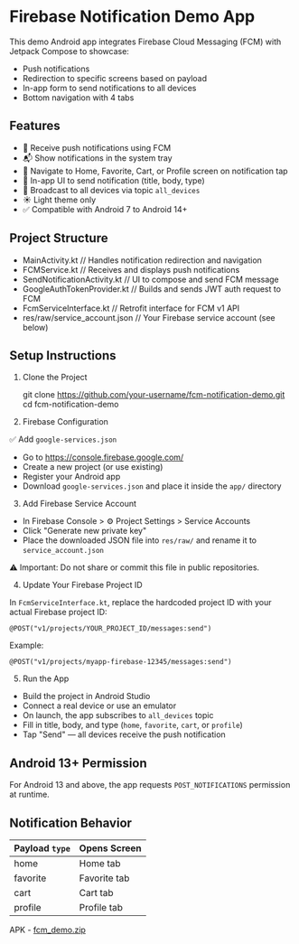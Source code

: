 
Firebase Notification Demo App
==============================

This demo Android app integrates Firebase Cloud Messaging (FCM) with Jetpack Compose to showcase:

- Push notifications
- Redirection to specific screens based on payload
- In-app form to send notifications to all devices
- Bottom navigation with 4 tabs

Features
--------

- 🔔 Receive push notifications using FCM
- 📬 Show notifications in the system tray
- 🔀 Navigate to Home, Favorite, Cart, or Profile screen on notification tap
- 📝 In-app UI to send notification (title, body, type)
- 📡 Broadcast to all devices via topic `all_devices`
- ☀️ Light theme only
- ✅ Compatible with Android 7 to Android 14+

Project Structure
-----------------

- MainActivity.kt                // Handles notification redirection and navigation
- FCMService.kt                 // Receives and displays push notifications
- SendNotificationActivity.kt   // UI to compose and send FCM message
- GoogleAuthTokenProvider.kt    // Builds and sends JWT auth request to FCM
- FcmServiceInterface.kt        // Retrofit interface for FCM v1 API
- res/raw/service_account.json  // Your Firebase service account (see below)

Setup Instructions
------------------

1. Clone the Project

    git clone https://github.com/your-username/fcm-notification-demo.git
    cd fcm-notification-demo

2. Firebase Configuration

✅ Add `google-services.json`
- Go to https://console.firebase.google.com/
- Create a new project (or use existing)
- Register your Android app
- Download `google-services.json` and place it inside the `app/` directory

3. Add Firebase Service Account

- In Firebase Console > ⚙️ Project Settings > Service Accounts
- Click "Generate new private key"
- Place the downloaded JSON file into `res/raw/` and rename it to `service_account.json`

⚠️ Important: Do not share or commit this file in public repositories.

4. Update Your Firebase Project ID

In `FcmServiceInterface.kt`, replace the hardcoded project ID with your actual Firebase project ID:

    @POST("v1/projects/YOUR_PROJECT_ID/messages:send")

Example:

    @POST("v1/projects/myapp-firebase-12345/messages:send")

5. Run the App

- Build the project in Android Studio
- Connect a real device or use an emulator
- On launch, the app subscribes to `all_devices` topic
- Fill in title, body, and type (`home`, `favorite`, `cart`, or `profile`)
- Tap "Send" — all devices receive the push notification

Android 13+ Permission
----------------------

For Android 13 and above, the app requests `POST_NOTIFICATIONS` permission at runtime.

Notification Behavior
---------------------

| Payload `type` | Opens Screen |
|----------------|--------------|
| home           | Home tab     |
| favorite       | Favorite tab |
| cart           | Cart tab     |
| profile        | Profile tab  |


APK - [fcm_demo.zip](https://github.com/user-attachments/files/20959897/fcm_demo.zip)
